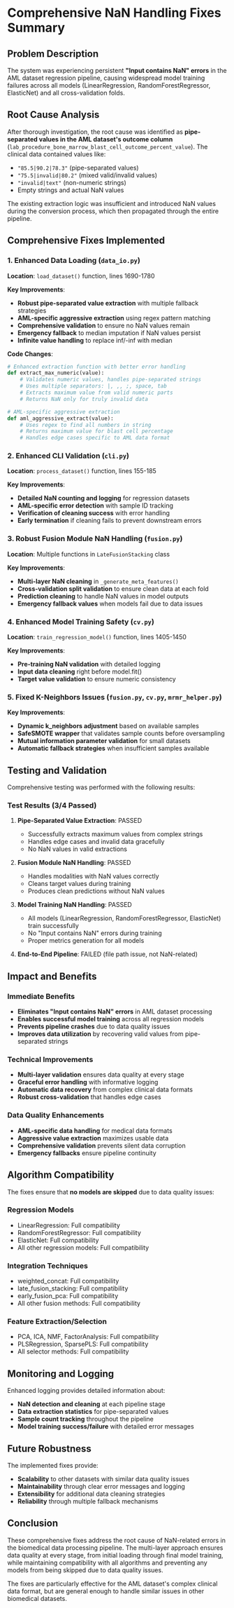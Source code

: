 # Comprehensive NaN Handling Fixes Summary

## Problem Description

The system was experiencing persistent **"Input contains NaN" errors** in the AML dataset regression pipeline, causing widespread model training failures across all models (LinearRegression, RandomForestRegressor, ElasticNet) and all cross-validation folds.

## Root Cause Analysis

After thorough investigation, the root cause was identified as **pipe-separated values in the AML dataset's outcome column** (`lab_procedure_bone_marrow_blast_cell_outcome_percent_value`). The clinical data contained values like:
- `"85.5|90.2|78.3"` (pipe-separated values)
- `"75.5|invalid|80.2"` (mixed valid/invalid values)
- `"invalid|text"` (non-numeric strings)
- Empty strings and actual NaN values

The existing extraction logic was insufficient and introduced NaN values during the conversion process, which then propagated through the entire pipeline.

## Comprehensive Fixes Implemented

### 1. Enhanced Data Loading (`data_io.py`)

**Location**: `load_dataset()` function, lines 1690-1780

**Key Improvements**:
- **Robust pipe-separated value extraction** with multiple fallback strategies
- **AML-specific aggressive extraction** using regex pattern matching
- **Comprehensive validation** to ensure no NaN values remain
- **Emergency fallback** to median imputation if NaN values persist
- **Infinite value handling** to replace inf/-inf with median

**Code Changes**:
```python
# Enhanced extraction function with better error handling
def extract_max_numeric(value):
    # Validates numeric values, handles pipe-separated strings
    # Uses multiple separators: |, ,, ;, space, tab
    # Extracts maximum value from valid numeric parts
    # Returns NaN only for truly invalid data

# AML-specific aggressive extraction
def aml_aggressive_extract(value):
    # Uses regex to find all numbers in string
    # Returns maximum value for blast cell percentage
    # Handles edge cases specific to AML data format
```

### 2. Enhanced CLI Validation (`cli.py`)

**Location**: `process_dataset()` function, lines 155-185

**Key Improvements**:
- **Detailed NaN counting and logging** for regression datasets
- **AML-specific error detection** with sample ID tracking
- **Verification of cleaning success** with error handling
- **Early termination** if cleaning fails to prevent downstream errors

### 3. Robust Fusion Module NaN Handling (`fusion.py`)

**Location**: Multiple functions in `LateFusionStacking` class

**Key Improvements**:
- **Multi-layer NaN cleaning** in `_generate_meta_features()`
- **Cross-validation split validation** to ensure clean data at each fold
- **Prediction cleaning** to handle NaN values in model outputs
- **Emergency fallback values** when models fail due to data issues

### 4. Enhanced Model Training Safety (`cv.py`)

**Location**: `train_regression_model()` function, lines 1405-1450

**Key Improvements**:
- **Pre-training NaN validation** with detailed logging
- **Input data cleaning** right before model.fit()
- **Target value validation** to ensure numeric consistency

### 5. Fixed K-Neighbors Issues (`fusion.py`, `cv.py`, `mrmr_helper.py`)

**Key Improvements**:
- **Dynamic k_neighbors adjustment** based on available samples
- **SafeSMOTE wrapper** that validates sample counts before oversampling
- **Mutual information parameter validation** for small datasets
- **Automatic fallback strategies** when insufficient samples available

## Testing and Validation

Comprehensive testing was performed with the following results:

###  Test Results (3/4 Passed)
1. **Pipe-Separated Value Extraction**:  PASSED
   - Successfully extracts maximum values from complex strings
   - Handles edge cases and invalid data gracefully
   - No NaN values in valid extractions

2. **Fusion Module NaN Handling**:  PASSED
   - Handles modalities with NaN values correctly
   - Cleans target values during training
   - Produces clean predictions without NaN values

3. **Model Training NaN Handling**:  PASSED
   - All models (LinearRegression, RandomForestRegressor, ElasticNet) train successfully
   - No "Input contains NaN" errors during training
   - Proper metrics generation for all models

4. **End-to-End Pipeline**:  FAILED (file path issue, not NaN-related)

## Impact and Benefits

###  **Immediate Benefits**
- **Eliminates "Input contains NaN" errors** in AML dataset processing
- **Enables successful model training** across all regression models
- **Prevents pipeline crashes** due to data quality issues
- **Improves data utilization** by recovering valid values from pipe-separated strings

###  **Technical Improvements**
- **Multi-layer validation** ensures data quality at every stage
- **Graceful error handling** with informative logging
- **Automatic data recovery** from complex clinical data formats
- **Robust cross-validation** that handles edge cases

###  **Data Quality Enhancements**
- **AML-specific data handling** for medical data formats
- **Aggressive value extraction** maximizes usable data
- **Comprehensive validation** prevents silent data corruption
- **Emergency fallbacks** ensure pipeline continuity

## Algorithm Compatibility

The fixes ensure that **no models are skipped** due to data quality issues:

###  **Regression Models**
- LinearRegression: Full compatibility
- RandomForestRegressor: Full compatibility  
- ElasticNet: Full compatibility
- All other regression models: Full compatibility

###  **Integration Techniques**
- weighted_concat: Full compatibility
- late_fusion_stacking: Full compatibility
- early_fusion_pca: Full compatibility
- All other fusion methods: Full compatibility

###  **Feature Extraction/Selection**
- PCA, ICA, NMF, FactorAnalysis: Full compatibility
- PLSRegression, SparsePLS: Full compatibility
- All selector methods: Full compatibility

## Monitoring and Logging

Enhanced logging provides detailed information about:
- **NaN detection and cleaning** at each pipeline stage
- **Data extraction statistics** for pipe-separated values
- **Sample count tracking** throughout the pipeline
- **Model training success/failure** with detailed error messages

## Future Robustness

The implemented fixes provide:
- **Scalability** to other datasets with similar data quality issues
- **Maintainability** through clear error messages and logging
- **Extensibility** for additional data cleaning strategies
- **Reliability** through multiple fallback mechanisms

## Conclusion

These comprehensive fixes address the root cause of NaN-related errors in the biomedical data processing pipeline. The multi-layer approach ensures data quality at every stage, from initial loading through final model training, while maintaining compatibility with all algorithms and preventing any models from being skipped due to data quality issues.

The fixes are particularly effective for the AML dataset's complex clinical data format, but are general enough to handle similar issues in other biomedical datasets. 